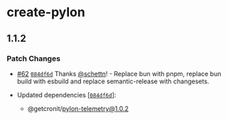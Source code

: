 # create-pylon

## 1.1.2

### Patch Changes

- [#62](https://github.com/getcronit/pylon/pull/62) [`084df6d`](https://github.com/getcronit/pylon/commit/084df6daa53ccfe575db1aacbd1a07adebf8a716) Thanks [@schettn](https://github.com/schettn)! - Replace bun with pnpm, replace bun build with esbuild and replace semantic-release with changesets.

- Updated dependencies [[`084df6d`](https://github.com/getcronit/pylon/commit/084df6daa53ccfe575db1aacbd1a07adebf8a716)]:
  - @getcronit/pylon-telemetry@1.0.2
